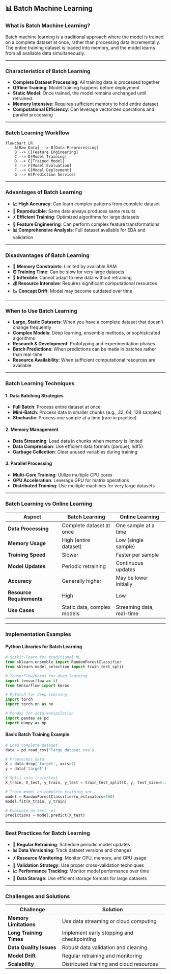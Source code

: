 


## 📊 Batch Machine Learning

### What is Batch Machine Learning?

Batch machine learning is a traditional approach where the model is trained on a complete dataset at once, rather than processing data incrementally. The entire training dataset is loaded into memory, and the model learns from all available data simultaneously.

---

### **Characteristics of Batch Learning**

* **Complete Dataset Processing**: All training data is processed together
* **Offline Training**: Model training happens before deployment
* **Static Model**: Once trained, the model remains unchanged until retrained
* **Memory Intensive**: Requires sufficient memory to hold entire dataset
* **Computational Efficiency**: Can leverage vectorized operations and parallel processing

---

### **Batch Learning Workflow**

```mermaid
flowchart LR
    A[Raw Data] --> B[Data Preprocessing]
    B --> C[Feature Engineering]
    C --> D[Model Training]
    D --> E[Trained Model]
    E --> F[Model Evaluation]
    F --> G[Model Deployment]
    G --> H[Prediction Service]
```

---

### **Advantages of Batch Learning**

* **📈 High Accuracy**: Can learn complex patterns from complete dataset
* **🔄 Reproducible**: Same data always produces same results
* **⚡ Efficient Training**: Optimized algorithms for large datasets
* **🎯 Feature Engineering**: Can perform complex feature transformations
* **📊 Comprehensive Analysis**: Full dataset available for EDA and validation

---

### **Disadvantages of Batch Learning**

* **💾 Memory Constraints**: Limited by available RAM
* **⏰ Training Time**: Can be slow for very large datasets
* **🔄 Inflexible**: Cannot adapt to new data without retraining
* **💰 Resource Intensive**: Requires significant computational resources
* **📉 Concept Drift**: Model may become outdated over time

---

### **When to Use Batch Learning**

* **Large, Static Datasets**: When you have a complete dataset that doesn't change frequently
* **Complex Models**: Deep learning, ensemble methods, or sophisticated algorithms
* **Research & Development**: Prototyping and experimentation phases
* **Batch Predictions**: When predictions can be made in batches rather than real-time
* **Resource Availability**: When sufficient computational resources are available

---

### **Batch Learning Techniques**

#### **1. Data Batching Strategies**
* **Full Batch**: Process entire dataset at once
* **Mini-Batch**: Process data in smaller chunks (e.g., 32, 64, 128 samples)
* **Stochastic**: Process one sample at a time (rare in practice)

#### **2. Memory Management**
* **Data Streaming**: Load data in chunks when memory is limited
* **Data Compression**: Use efficient data formats (parquet, hdf5)
* **Garbage Collection**: Clear unused variables during training

#### **3. Parallel Processing**
* **Multi-Core Training**: Utilize multiple CPU cores
* **GPU Acceleration**: Leverage GPU for matrix operations
* **Distributed Training**: Use multiple machines for very large datasets

---

### **Batch Learning vs Online Learning**

| Aspect | Batch Learning | Online Learning |
|--------|---------------|-----------------|
| **Data Processing** | Complete dataset at once | One sample at a time |
| **Memory Usage** | High (entire dataset) | Low (single sample) |
| **Training Speed** | Slower | Faster per sample |
| **Model Updates** | Periodic retraining | Continuous updates |
| **Accuracy** | Generally higher | May be lower initially |
| **Resource Requirements** | High | Low |
| **Use Cases** | Static data, complex models | Streaming data, real-time |

---

### **Implementation Examples**

#### **Python Libraries for Batch Learning**
```python
# Scikit-learn for traditional ML
from sklearn.ensemble import RandomForestClassifier
from sklearn.model_selection import train_test_split

# TensorFlow/Keras for deep learning
import tensorflow as tf
from tensorflow import keras

# PyTorch for deep learning
import torch
import torch.nn as nn

# Pandas for data manipulation
import pandas as pd
import numpy as np
```

#### **Basic Batch Training Example**
```python
# Load complete dataset
data = pd.read_csv('large_dataset.csv')

# Preprocess data
X = data.drop('target', axis=1)
y = data['target']

# Split into train/test
X_train, X_test, y_train, y_test = train_test_split(X, y, test_size=0.2)

# Train model on complete training set
model = RandomForestClassifier(n_estimators=100)
model.fit(X_train, y_train)

# Evaluate on test set
predictions = model.predict(X_test)
```

---

### **Best Practices for Batch Learning**

* **🔄 Regular Retraining**: Schedule periodic model updates
* **📊 Data Versioning**: Track dataset versions and changes
* **⚡ Resource Monitoring**: Monitor CPU, memory, and GPU usage
* **🎯 Validation Strategy**: Use proper cross-validation techniques
* **📈 Performance Tracking**: Monitor model performance over time
* **💾 Data Storage**: Use efficient storage formats for large datasets

---

### **Challenges and Solutions**

| Challenge | Solution |
|-----------|----------|
| **Memory Limitations** | Use data streaming or cloud computing |
| **Long Training Times** | Implement early stopping and checkpointing |
| **Data Quality Issues** | Robust data validation and cleaning |
| **Model Drift** | Regular retraining and monitoring |
| **Scalability** | Distributed training and cloud resources |

